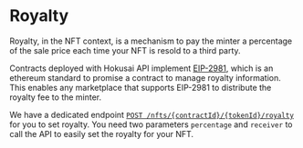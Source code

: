 # Royalty

Royalty, in the NFT context, is a mechanism to pay the minter a percentage of the sale price each time your NFT is resold to a third party. 

Contracts deployed with Hokusai API implement [EIP-2981](https://eips.ethereum.org/EIPS/eip-2981), which is an ethereum standard to promise a contract to manage royalty information. This enables any marketplace that supports EIP-2981 to distribute the royalty fee to the minter.

We have a dedicated endpoint [`POST /nfts/{contractId}/{tokenId}/royalty`](../../swagger.yaml#set-royalty-to-the-NFT) for you to set royalty. You need two parameters `percentage` and `receiver` to call the API to easily set the royalty for your NFT.
